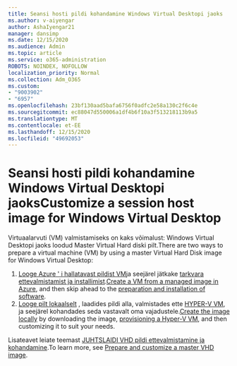 ```yaml
---
title: Seansi hosti pildi kohandamine Windows Virtual Desktopi jaoks
ms.author: v-aiyengar
author: AshaIyengar21
manager: dansimp
ms.date: 12/15/2020
ms.audience: Admin
ms.topic: article
ms.service: o365-administration
ROBOTS: NOINDEX, NOFOLLOW
localization_priority: Normal
ms.collection: Adm_O365
ms.custom:
- "9003902"
- "6957"
ms.openlocfilehash: 23bf130aad5bafa6756f0adfc2e58a130c2f6c4e
ms.sourcegitcommit: ec88047d550006a1df4b6f10a3f513218113b9a5
ms.translationtype: MT
ms.contentlocale: et-EE
ms.lasthandoff: 12/15/2020
ms.locfileid: "49692053"
---
```

# <a name="customize-a-session-host-image-for-windows-virtual-desktop"></a><span data-ttu-id="5a90b-102">Seansi hosti pildi kohandamine Windows Virtual Desktopi jaoks</span><span class="sxs-lookup"><span data-stu-id="5a90b-102">Customize a session host image for Windows Virtual Desktop</span></span>

<span data-ttu-id="5a90b-103">Virtuaalarvuti (VM) valmistamiseks on kaks võimalust: Windows Virtual Desktopi jaoks loodud Master Virtual Hard diski pilt.</span><span class="sxs-lookup"><span data-stu-id="5a90b-103">There are two ways to prepare a virtual machine (VM) by using a master Virtual Hard Disk image for Windows Virtual Desktop:</span></span>

1. <span data-ttu-id="5a90b-104">[Looge Azure ' i hallatavast pildist VM](https://go.microsoft.com/fwlink/?linkid=2127906)ja seejärel jätkake [tarkvara ettevalmistamist ja installimist](https://go.microsoft.com/fwlink/?linkid=2128064).</span><span class="sxs-lookup"><span data-stu-id="5a90b-104">[Create a VM from a managed image in Azure](https://go.microsoft.com/fwlink/?linkid=2127906), and then skip ahead to the [preparation and installation of software](https://go.microsoft.com/fwlink/?linkid=2128064).</span></span>
1. <span data-ttu-id="5a90b-105">[Looge pilt lokaalselt](https://go.microsoft.com/fwlink/?linkid=2128065) , laadides pildi alla, valmistades ette [HYPER-V VM](https://go.microsoft.com/fwlink/?linkid=2127907), ja seejärel kohandades seda vastavalt oma vajadustele.</span><span class="sxs-lookup"><span data-stu-id="5a90b-105">[Create the image locally](https://go.microsoft.com/fwlink/?linkid=2128065) by downloading the image, [provisioning a Hyper-V VM](https://go.microsoft.com/fwlink/?linkid=2127907), and then customizing it to suit your needs.</span></span>

<span data-ttu-id="5a90b-106">Lisateavet leiate teemast [JUHTSLAIDI VHD pildi ettevalmistamine ja kohandamine](https://go.microsoft.com/fwlink/?linkid=2127838).</span><span class="sxs-lookup"><span data-stu-id="5a90b-106">To learn more, see [Prepare and customize a master VHD image](https://go.microsoft.com/fwlink/?linkid=2127838).</span></span>